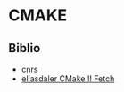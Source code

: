 # CMAKE

## Biblio

- [cnrs](https://calcul.math.cnrs.fr/attachments/spip/Documents/Ecoles/LEM2I/Mod2/tp_cmake.pdf)
- [eliasdaler CMake !! Fetch](https://eliasdaler.github.io/using-cmake/)
